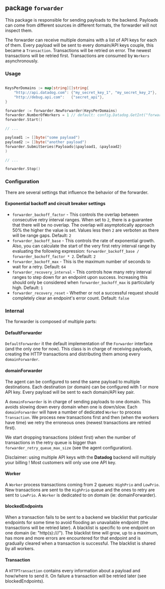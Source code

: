 ## package `forwarder`

This package is responsible for sending payloads to the backend. Payloads can
come from different sources in different formats, the forwarder will not inspect
them.

The forwarder can receive multiple domains with a list of API keys for each of
them. Every payload will be sent to every domain/API keys couple, this became a
`Transaction`. Transactions will be retried on error. The newest transactions
will be retried first. Transactions are consumed by `Workers` asynchronously.

### Usage
```go

KeysPerDomains := map[string][]string{
	"http://api.datadog.com": {"my_secret_key_1", "my_secret_key_2"},
	"http://debug.api.com":   {"secret_api"},
}

forwarder := forwarder.NewForwarder(KeysPerDomains)
forwarder.NumberOfWorkers = 1 // default: config.Datadog.GetInt("forwarder_num_workers")
forwarder.Start()

// ...

payload1 := []byte("some payload")
payload2 := []byte("another payload")
forwarder.SubmitSeries(Payloads{&payload1, &payload2}
)

// ...

forwarder.Stop()
```

### Configuration

There are several settings that influence the behavior of the forwarder.

#### Exponential backoff and circuit breaker settings

- `forwarder_backoff_factor` - This controls the overlap between consecutive
retry interval ranges. When set to `2`, there is a guarantee that there will
be no overlap. The overlap will asymptotically approach 50% the higher the
value is set. Values less then `2` are verboten as there will be range gaps.
Default: `2`
- `forwarder_backoff_base` - This controls the rate of exponential growth. Also,
you can calculate the start of the very first retry interval range by evaluating
the following expression: `forwarder_backoff_base / forwarder_backoff_factor * 2`.
Default: `2`
- `forwarder_backoff_max` - This is the maximum number of seconds to wait for
a retry. Default: `64`
- `forwarder_recovery_interval` - This controls how many retry interval ranges to
step down for an endpoint upon success. Increasing this should only be considered
when `forwarder_backoff_max` is particularly high. Default: `1`
- `forwarder_recovery_reset` - Whether or not a successful request should completely
clear an endpoint's error count. Default: `false`

### Internal

The forwarder is composed of multiple parts:

#### DefaultForwarder

`DefaultForwarder` it the default implementation of the `Forwarder` interface
(and the only one for now). This class is in charge of receiving payloads,
creating the HTTP transactions and distributing them among every
`domainForwarder`.

#### domainForwarder

The agent can be configured to send the same payload to multiple destinations.
Each destination (or domain) can be configured with 1 or more API key. Every
payload will be sent to each domain/API key pair.

A `domainForwarder` is in charge of sending payloads to one domain. This avoids
slowing down every domain when one is down/slow. Each `domainForwarder` will
have a number of dedicated `Worker` to process `Transaction`. We process new
transactions first and then (when the workers have time) we retry the erroneous
ones (newest transactions are retried first).

We start dropping transactions (oldest first) when the number of transactions
in the retry queue is bigger than `forwarder_retry_queue_max_size` (see the
agent configuration).

Disclaimer: using multiple API keys with the **Datadog** backend will multiply
your billing ! Most customers will only use one API key.

#### Worker

A `Worker` process transactions coming from 2 queues: `HighPrio` and `LowPrio`.
New transactions are sent to the `HighPrio` queue and the ones to retry are
sent to `LowPrio`. A `Worker` is dedicated to on domain (ie: domainForwarder).

#### blockedEndpoints

When a transaction fails to be sent to a backend we blacklist that particular
endpoints for some time to avoid flooding an unavailable endpoint (the
transactions will be retried later). A blacklist is specific to one endpoint on
one domain (ie: "http(s)://<domain>/<endpoint>"). The blacklist time will grow,
up to a maximum, has more and more errors are encountered for that endpoint and
is gradually cleared when a transaction is successful. The blacklist is shared
by all workers.

#### Transaction

A `HTTPTransaction` contains every information about a payload and how/where to
send it. On failure a transaction will be retried later (see blockedEndpoints).
